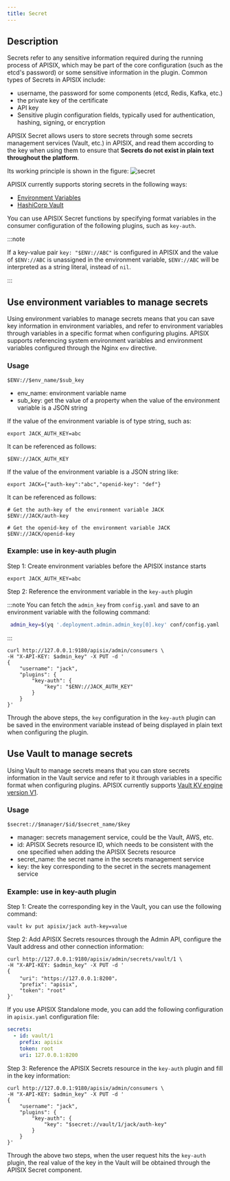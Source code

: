 ```yaml
---
title: Secret
---
```


<!--
#
# Licensed to the Apache Software Foundation (ASF) under one or more
# contributor license agreements.  See the NOTICE file distributed with
# this work for additional information regarding copyright ownership.
# The ASF licenses this file to You under the Apache License, Version 2.0
# (the "License"); you may not use this file except in compliance with
# the License.  You may obtain a copy of the License at
#
#     http://www.apache.org/licenses/LICENSE-2.0
#
# Unless required by applicable law or agreed to in writing, software
# distributed under the License is distributed on an "AS IS" BASIS,
# WITHOUT WARRANTIES OR CONDITIONS OF ANY KIND, either express or implied.
# See the License for the specific language governing permissions and
# limitations under the License.
#
-->

## Description

Secrets refer to any sensitive information required during the running process of APISIX, which may be part of the core configuration (such as the etcd's password) or some sensitive information in the plugin. Common types of Secrets in APISIX include:

- username, the password for some components (etcd, Redis, Kafka, etc.)
- the private key of the certificate
- API key
- Sensitive plugin configuration fields, typically used for authentication, hashing, signing, or encryption

APISIX Secret allows users to store secrets through some secrets management services (Vault, etc.) in APISIX, and read them according to the key when using them to ensure that **Secrets do not exist in plain text throughout the platform**.

Its working principle is shown in the figure:
![secret](../../../assets/images/secret.png)

APISIX currently supports storing secrets in the following ways:

- [Environment Variables](#use-environment-variables-to-manage-secrets)
- [HashiCorp Vault](#use-vault-to-manage-secrets)

You can use APISIX Secret functions by specifying format variables in the consumer configuration of the following plugins, such as `key-auth`.

:::note

If a key-value pair `key: "$ENV://ABC"` is configured in APISIX and the value of `$ENV://ABC` is unassigned in the environment variable, `$ENV://ABC` will be interpreted as a string literal, instead of `nil`.

:::

## Use environment variables to manage secrets

Using environment variables to manage secrets means that you can save key information in environment variables, and refer to environment variables through variables in a specific format when configuring plugins. APISIX supports referencing system environment variables and environment variables configured through the Nginx `env` directive.

### Usage

```
$ENV://$env_name/$sub_key
```

- env_name: environment variable name
- sub_key: get the value of a property when the value of the environment variable is a JSON string

 If the value of the environment variable is of type string, such as:

```
export JACK_AUTH_KEY=abc
```

It can be referenced as follows:

```
$ENV://JACK_AUTH_KEY
```

If the value of the environment variable is a JSON string like:

```
export JACK={"auth-key":"abc","openid-key": "def"}
```

It can be referenced as follows:

```
# Get the auth-key of the environment variable JACK
$ENV://JACK/auth-key

# Get the openid-key of the environment variable JACK
$ENV://JACK/openid-key
```

### Example: use in key-auth plugin

Step 1: Create environment variables before the APISIX instance starts

```
export JACK_AUTH_KEY=abc
```

Step 2: Reference the environment variable in the `key-auth` plugin

:::note
You can fetch the `admin_key` from `config.yaml` and save to an environment variable with the following command:

```bash
 admin_key=$(yq '.deployment.admin.admin_key[0].key' conf/config.yaml | sed 's/"//g')
```

:::

```shell
curl http://127.0.0.1:9180/apisix/admin/consumers \
-H "X-API-KEY: $admin_key" -X PUT -d '
{
    "username": "jack",
    "plugins": {
        "key-auth": {
            "key": "$ENV://JACK_AUTH_KEY"
        }
    }
}'
```

Through the above steps, the `key` configuration in the `key-auth` plugin can be saved in the environment variable instead of being displayed in plain text when configuring the plugin.

## Use Vault to manage secrets

Using Vault to manage secrets means that you can store secrets information in the Vault service and refer to it through variables in a specific format when configuring plugins. APISIX currently supports [Vault KV engine version V1](https://developer.hashicorp.com/vault/docs/secrets/kv/kv-v1).

### Usage

```
$secret://$manager/$id/$secret_name/$key
```

- manager: secrets management service, could be the Vault, AWS, etc.
- id: APISIX Secrets resource ID, which needs to be consistent with the one specified when adding the APISIX Secrets resource
- secret_name: the secret name in the secrets management service
- key: the key corresponding to the secret in the secrets management service

### Example: use in key-auth plugin

Step 1: Create the corresponding key in the Vault, you can use the following command:

```shell
vault kv put apisix/jack auth-key=value
```

Step 2: Add APISIX Secrets resources through the Admin API, configure the Vault address and other connection information:

```shell
curl http://127.0.0.1:9180/apisix/admin/secrets/vault/1 \
-H "X-API-KEY: $admin_key" -X PUT -d '
{
    "uri": "https://127.0.0.1:8200"，
    "prefix": "apisix",
    "token": "root"
}'
```

If you use APISIX Standalone mode, you can add the following configuration in `apisix.yaml` configuration file:

```yaml
secrets:
  - id: vault/1
    prefix: apisix
    token: root
    uri: 127.0.0.1:8200
```

Step 3: Reference the APISIX Secrets resource in the `key-auth` plugin and fill in the key information:

```shell
curl http://127.0.0.1:9180/apisix/admin/consumers \
-H "X-API-KEY: $admin_key" -X PUT -d '
{
    "username": "jack",
    "plugins": {
        "key-auth": {
            "key": "$secret://vault/1/jack/auth-key"
        }
    }
}'
```

Through the above two steps, when the user request hits the `key-auth` plugin, the real value of the key in the Vault will be obtained through the APISIX Secret component.
